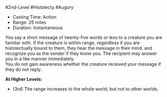 #2nd-Level #Histolecty #Augury
 
- Casting Time: Action
- Range: 25 miles
- Duration: Instantaneous  

You say a short message of twenty-five words or less to a creature you are familiar with. If the creature is within range, regardless if you are histolectually bound to them, they hear the message in their mind, and recognize you as the sender if they know you. The recipient may answer you in a like manner immediately.  
You do not gain awareness whether the creature received your message if they do not reply.
 
**At Higher Levels:** 
* (3rd) The range increases to the whole world, but not to other worlds.